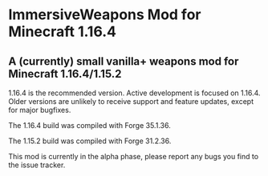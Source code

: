 # ImmersiveWeapons Mod for Minecraft 1.16.4
## A (currently) small vanilla+ weapons mod for Minecraft 1.16.4/1.15.2
1.16.4 is the recommended version. Active development is focused on 1.16.4. Older versions are unlikely to receive support and feature updates, except for major bugfixes.

The 1.16.4 build was compiled with Forge 35.1.36.

The 1.15.2 build was compiled with Forge 31.2.36.

This mod is currently in the alpha phase, please report any bugs you find to the issue tracker.